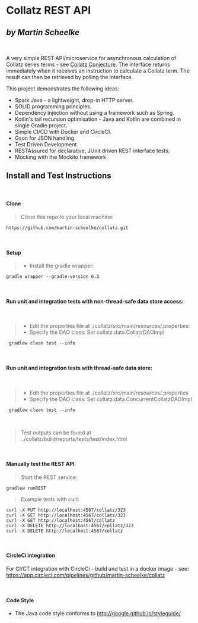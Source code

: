 # Collatz REST API
_by Martin Scheelke_
---
&nbsp;
&nbsp;

A very simple REST API/microservice for asynchronous calculation of Collatz series terms - see 
[Collatz Conjecture](https://en.wikipedia.org/wiki/Collatz_conjecture).
The interface returns immediately when it receives an instruction to calculate a Collatz term. The 
result can then be retrieved by polling the interface.
 
This project demonstrates the following ideas:

- Spark Java - a lightweight, drop-in HTTP server.
- SOLID programming principles.
- Dependency injection without using a framework such as Spring.
- Kotlin's tail recursion optimisation - Java and Kotlin are combined in single Gradle project.
- Simple CI/CD with Docker and CircleCI.
- Gson for JSON handling.
- Test Driven Development.
- RESTAssured for declarative, JUnit driven REST interface tests.
- Mocking with the Mockito framework

## Install and Test Instructions 

&nbsp;
&nbsp;

#### Clone
 
> Clone this repo to your local machine:
```
https://github.com/martin-scheelke/collatz.git
```

&nbsp;  

#### Setup

> - Install the gradle wrapper: 
  ```shell script
  gradle wrapper --gradle-version 6.3
  ```

&nbsp;

#### Run unit and integration tests with non-thread-safe data store access:

&nbsp;

> - Edit the properties file at ./collatz/src/main/resources/.properties:
> - Specify the DAO class: Set collatz.data.CollatzDAOImpl

```shell script
 gradlew clean test --info
 ```
&nbsp;

#### Run unit and integration tests with thread-safe data store:

&nbsp;
> - Edit the properties file at ./collatz/src/main/resources/.properties
> - Specify the DAO class: Set collatz.data.ConcurrentCollatzDAOImpl 
>
```shell script
 gradlew clean test --info
 ```

&nbsp;

> Test outputs can be found at ../collatz/build/reports/tests/test/index.html

&nbsp;

#### Manually test the REST API

> Start the REST service:

```shell script
gradlew runREST
```

> Example tests with curl:
```shell script
curl -X PUT http://localhost:4567/collatz/323
curl -X GET http://localhost:4567/collatz/323
curl -X GET http://localhost:4567/collatz
curl -X DELETE http://localhost:4567/collatz/323
curl -X DELETE http://localhost:4567/collatz
```
&nbsp;

#### CircleCi integration

For CI/CT integration with CircleCi - build and test in a docker image - see:
&nbsp;
https://app.circleci.com/pipelines/github/martin-scheelke/collatz

&nbsp;

#### Code Style

- The Java code style conforms to http://google.github.io/styleguide/